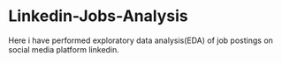 # Linkedin-Jobs-Analysis
Here i have performed exploratory data analysis(EDA) of job postings on social media platform linkedin.
